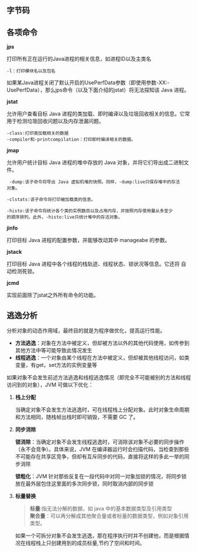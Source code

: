 ## 字节码
## 各项命令
**jps**

打印所有正在运行的Java进程的相关信息，如进程ID以及主类名

```
-l：打印模块名以及包名
```

如果某Java进程关闭了默认开启的UsePerfData参数（即使用参数-XX:-UsePerfData），那么jps命令（以及下面介绍的jstat）将无法探知该 Java 进程。

**jstat**

允许用户查看目标 Java 进程的类加载、即时编译以及垃圾回收相关的信息。它常
用于检测垃圾回收问题以及内存泄漏问题。
```
-class:打印类加载相关的数据
-compiler和-printcompilation：打印即时编译相关的数据。
```

**jmap**

允许用户统计目标 Java 进程的堆中存放的 Java 对象，并将它们导出成二进制文
件。

```
 -dump:该子命令将导出 Java 虚拟机堆的快照。同样，-dump:live只保存堆中的存活
对象。

-clstats:该子命令将打印被加载类的信息。

-histo:该子命令将统计各个类的实例数目以及占用内存，并按照内存使用量从多至少
的顺序排列。此外，-histo:live只统计堆中的存活对象。

```

**jinfo**

打印目标 Java 进程的配置参数，并能够改动其中 manageabe 的参数。


**jstack**

打印目标 Java 进程中各个线程的栈轨迹、线程状态、锁状况等信息。它还将
自动检测死锁。

**jcmd**

实现前面除了jstat之外所有命令的功能。

## 逃逸分析

分析对象的动态作用域，最终目的就是为程序做优化，提高运行性能。

* **方法逃逸**：对象在方法中被定义，但却被方法以外的其他代码使用，如传参到其他方法中等可能导致此情况发生
* **线程逃逸**：一个对象由某个线程在方法中被定义，但却被其他线程访问，如类变量，有get，set方法的实例变量等

如果对象不会发生前述方法逃逸和线程逃逸情况（即完全不可能被别的方法和线程访问到的对象），JVM 可做以下优化：

1. **栈上分配**

    当确定对象不会发生方法逃逸时，可在线程栈上分配对象。此时对象生命周期和方法相同，随栈帧出栈时即可销毁，不需要 GC 了。

2. **同步消除**

    **锁消除**：当确定对象不会发生线程逃逸时，可消除该对象不必要的同步操作（永不会竞争）。具体来说，JVM 在编译器运行时会扫描代码，当检查到那些不可能存在共享区竞争，但却有互斥同步的代码，直接将这样的多此一举的同步消除

    **锁粗化**：JVM 针对那些反复在一段代码中对同一对象加锁的情况，将同步锁放在最外层包住这里面的多次同步锁，同时取消内部的同步锁

3. **标量替换**

    >**标量**:指无法分解的数据，如 java 中的基本数据类型及引用类型  
    >**聚合量**：可以再分解成其他聚合量或者标量的数据类型，例如对象引用类型。

    如果一个可拆分对象不会发生逃逸，那在程序执行时并不创建他，而是根据情况在线程栈上只创建用到的成员标量,节约了空间和时间。